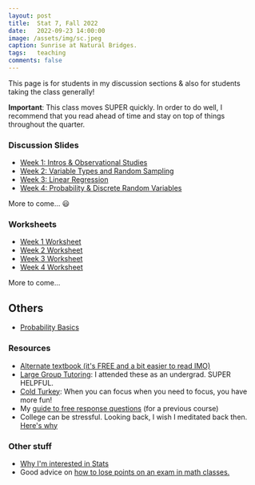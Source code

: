 ```yaml
---
layout: post
title:  Stat 7, Fall 2022
date:   2022-09-23 14:00:00
image: /assets/img/sc.jpeg
caption: Sunrise at Natural Bridges.
tags:   teaching
comments: false
---
```


This page is for students in my discussion sections & also for students taking the class generally!

**Important**:
This class moves SUPER quickly. In order to do well, I recommend that you read ahead of time and stay on top of things throughout the quarter.

### Discussion Slides

* [Week 1: Intros & Observational Studies](https://drive.google.com/open?id=1kWixubk9RdWOudzOZMPzVR1nVViMHcFn&authuser=shokawano5%40gmail.com&usp=drive_fs)
* [Week 2: Variable Types and Random Sampling](https://drive.google.com/open?id=1o4s2UwXvfS3hoQTnreAIrmhTrU35UHZt&authuser=shokawano5%40gmail.com&usp=drive_fs)
* [Week 3: Linear Regression](https://drive.google.com/open?id=1yVmFyMYsy_ZUs1vJkQ-YYu5Q1SexCOtv&authuser=shokawano5%40gmail.com&usp=drive_fs)
* [Week 4: Probability & Discrete Random Variables](https://drive.google.com/open?id=1kIk5UCa4geF_9B8BFs6DPZhXRt-oXx8U&authuser=shokawano5%40gmail.com&usp=drive_fs)

More to come... 😃

### Worksheets

* [Week 1 Worksheet](https://drive.google.com/open?id=1knRu6w49vMTZyBmoPxB5ujj8_xTWxGOu&authuser=shokawano5%40gmail.com&usp=drive_fs)
* [Week 2 Worksheet](https://drive.google.com/open?id=1o7WU0qXf2g8o6sFsOjbViDA6bONDm4eM&authuser=shokawano5%40gmail.com&usp=drive_fs)
* [Week 3 Worksheet](https://drive.google.com/open?id=1t3ox2OlLXvXB0e1MVDGXOc9lqncCFKhV&authuser=shokawano5%40gmail.com&usp=drive_fs)
* [Week 4 Worksheet](https://drive.google.com/open?id=1ygGg6kmjUALQFB0YOIstndzCvsd5RviG&authuser=shokawano5%40gmail.com&usp=drive_fs)

More to come...

## Others
* [Probability Basics](https://drive.google.com/open?id=1yYQyg69UJETeKEDtlkiLiMTZC7R4rGMy&authuser=shokawano5%40gmail.com&usp=drive_fs)

### Resources

* [Alternate textbook (it's FREE and a bit easier to read IMO)](https://www.openintro.org/book/os/)
* [Large Group Tutoring](https://lss.ucsc.edu/lss-tutor-hub/index.html):  I attended these as an undergrad. SUPER HELPFUL.
* [Cold Turkey](https://getcoldturkey.com): When you can focus when you need to focus, you have more fun!
* My [guide to free response questions](https://docs.google.com/document/d/1By9wdjEfJBf5DEUG2yefmcLW2B6-doahrfiPbhy6STA/edit?usp=sharing) (for a previous course)
* College can be stressful. Looking back, I wish I meditated back then. [Here's why](https://sho-kawano.github.io/2021/09/27/why-meditate/)

### Other stuff
* [Why I'm interested in Stats](https://sho-kawano.github.io/2021/09/08/why-stats/)
* Good advice on [how to lose points on an exam in math classes.](http://acritch.com/losemarks/)
